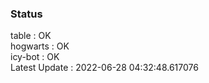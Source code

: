 ### Status


table : OK  
hogwarts : OK  
icy-bot : OK  
Latest Update : 2022-06-28 04:32:48.617076
